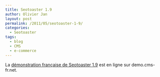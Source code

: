 ```yaml
---
title: Seotoaster 1.9
author: Olivier Jan
layout: post
permalink: /2011/05/seotoaster-1-9/
categories:
  - Seotoaster
tags:
  - blog
  - CMS
  - e-commerce
--- 
```


La [démonstration française de Seotoaster 1.9][1] est en ligne sur demo.cms-fr.net.

 [1]: /demo/seotoaster/